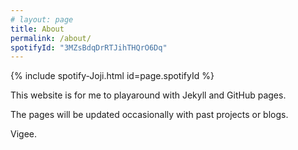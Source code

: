 ```yaml
---
# layout: page
title: About
permalink: /about/
spotifyId: "3MZsBdqDrRTJihTHQrO6Dq"
---
```

{% include spotify-Joji.html id=page.spotifyId %}

This website is for me to playaround with Jekyll and GitHub pages. 

The pages will be updated occasionally with past projects or blogs.

Vigee.
